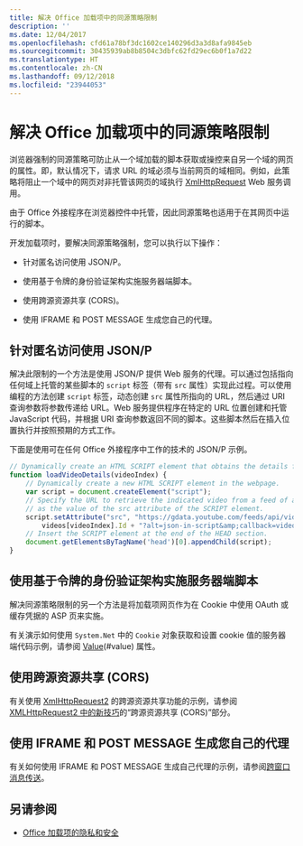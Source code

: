 ```yaml
---
title: 解决 Office 加载项中的同源策略限制
description: ''
ms.date: 12/04/2017
ms.openlocfilehash: cfd61a78bf3dc1602ce140296d3a3d8afa9845eb
ms.sourcegitcommit: 30435939ab8b8504c3dbfc62fd29ec6b0f1a7d22
ms.translationtype: HT
ms.contentlocale: zh-CN
ms.lasthandoff: 09/12/2018
ms.locfileid: "23944053"
---
```

# <a name="addressing-same-origin-policy-limitations-in-office-add-ins"></a>解决 Office 加载项中的同源策略限制


浏览器强制的同源策略可防止从一个域加载的脚本获取或操控来自另一个域的网页的属性。即，默认情况下，请求 URL 的域必须与当前网页的域相同。例如，此策略将阻止一个域中的网页对非托管该网页的域执行 [XmlHttpRequest](http://www.w3.org/TR/XMLHttpRequest/) Web 服务调用。

由于 Office 外接程序在浏览器控件中托管，因此同源策略也适用于在其网页中运行的脚本。

开发加载项时，要解决同源策略强制，您可以执行以下操作：

- 针对匿名访问使用 JSON/P。 
    
- 使用基于令牌的身份验证架构实施服务器端脚本。
    
- 使用跨源资源共享 (CORS)。
    
- 使用 IFRAME 和 POST MESSAGE 生成您自己的代理。
    

## <a name="using-jsonp-for-anonymous-access"></a>针对匿名访问使用 JSON/P


解决此限制的一个方法是使用 JSON/P 提供 Web 服务的代理。可以通过包括指向任何域上托管的某些脚本的 `script` 标签（带有 `src` 属性）实现此过程。可以使用编程的方法创建 `script` 标签，动态创建 `src` 属性所指向的 URL，然后通过 URI 查询参数将参数传递给 URL。Web 服务提供程序在特定的 URL 位置创建和托管 JavaScript 代码，并根据 URI 查询参数返回不同的脚本。这些脚本然后在插入位置执行并按照预期的方式工作。

下面是使用可在任何 Office 外接程序中工作的技术的 JSON/P 示例。

```js
// Dynamically create an HTML SCRIPT element that obtains the details for the specified video.
function loadVideoDetails(videoIndex) {
    // Dynamically create a new HTML SCRIPT element in the webpage.
    var script = document.createElement("script");
    // Specify the URL to retrieve the indicated video from a feed of a current list of videos,
    // as the value of the src attribute of the SCRIPT element. 
    script.setAttribute("src", "https://gdata.youtube.com/feeds/api/videos/" + 
        videos[videoIndex].Id + "?alt=json-in-script&amp;callback=videoDetailsLoaded");
    // Insert the SCRIPT element at the end of the HEAD section.
    document.getElementsByTagName('head')[0].appendChild(script);
}

```


## <a name="implementing-server-side-script-using-a-token-based-authentication-scheme"></a>使用基于令牌的身份验证架构实施服务器端脚本


解决同源策略限制的另一个方法是将加载项网页作为在 Cookie 中使用 OAuth 或缓存凭据的 ASP 页来实施。

有关演示如何使用 `System.Net` 中的 `Cookie` 对象获取和设置 cookie 值的服务器端代码示例，请参阅 [Value](https://docs.microsoft.com/dotnet/api/system.net.cookie.value?view=netframework-4.7.2)(#value) 属性。


## <a name="using-cross-origin-resource-sharing-cors"></a>使用跨源资源共享 (CORS)


有关使用 [XmlHttpRequest2](http://dvcs.w3.org/hg/xhr/raw-file/tip/Overview.html) 的跨源资源共享功能的示例，请参阅 [XMLHttpRequest2 中的新技巧](http://www.html5rocks.com/en/tutorials/file/xhr2/)的“跨源资源共享 (CORS)”部分。


## <a name="building-your-own-proxy-using-iframe-and-post-message"></a>使用 IFRAME 和 POST MESSAGE 生成您自己的代理


有关如何使用 IFRAME 和 POST MESSAGE 生成自己代理的示例，请参阅[跨窗口消息传送](http://ejohn.org/blog/cross-window-messaging/)。


## <a name="see-also"></a>另请参阅

- [Office 加载项的隐私和安全](../concepts/privacy-and-security.md)
    
